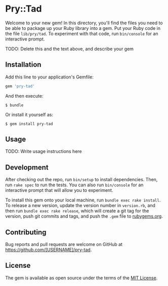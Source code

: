 # Pry::Tad

Welcome to your new gem! In this directory, you'll find the files you need to be able to package up your Ruby library into a gem. Put your Ruby code in the file `lib/pry/tad`. To experiment with that code, run `bin/console` for an interactive prompt.

TODO: Delete this and the text above, and describe your gem

## Installation

Add this line to your application's Gemfile:

```ruby
gem 'pry-tad'
```

And then execute:

    $ bundle

Or install it yourself as:

    $ gem install pry-tad

## Usage

TODO: Write usage instructions here

## Development

After checking out the repo, run `bin/setup` to install dependencies. Then, run `rake spec` to run the tests. You can also run `bin/console` for an interactive prompt that will allow you to experiment.

To install this gem onto your local machine, run `bundle exec rake install`. To release a new version, update the version number in `version.rb`, and then run `bundle exec rake release`, which will create a git tag for the version, push git commits and tags, and push the `.gem` file to [rubygems.org](https://rubygems.org).

## Contributing

Bug reports and pull requests are welcome on GitHub at https://github.com/[USERNAME]/pry-tad.

## License

The gem is available as open source under the terms of the [MIT License](https://opensource.org/licenses/MIT).
